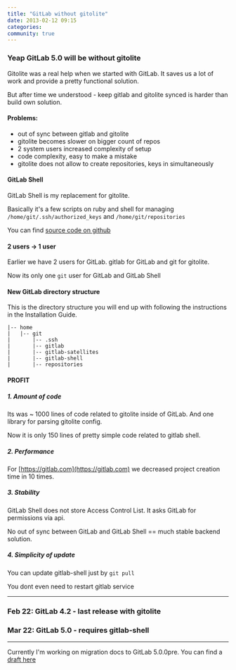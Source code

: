```yaml
---
title: "GitLab without gitolite"
date: 2013-02-12 09:15
categories:
community: true
---
```


### Yeap GitLab 5.0 will be without gitolite

Gitolite was a real help when we started with GitLab. 
It saves us a lot of work and provide a pretty functional solution.

But after time we understood - keep gitlab and gitolite synced is harder than build own solution.

#### Problems: 

* out of sync between gitlab and gitolite
* gitolite becomes slower on bigger count of repos
* 2 system users increased complexity of setup
* code complexity, easy to make a mistake
* gitolite does not allow to create repositories, keys in simultaneously

<!-- more -->



#### GitLab Shell

GitLab Shell is my replacement for gitolite.

Basically it's a few scripts on ruby and shell for managing `/home/git/.ssh/authorized_keys` and `/home/git/repositories`

You can find [source code on github](https://github.com/gitlabhq/gitlab-shell.git)

#### 2 users -> 1 user

Earlier we have 2 users for GitLab. gitlab for GitLab and git for gitolite. 

Now its only one `git` user for GitLab and GitLab Shell


#### New GitLab directory structure

This is the directory structure you will end up with following the instructions in the Installation Guide.

    |-- home
    |   |-- git
    |       |-- .ssh
    |       |-- gitlab
    |       |-- gitlab-satellites
    |       |-- gitlab-shell
    |       |-- repositories



#### PROFIT


##### 1. Amount of code 

Its was ~ 1000 lines of code related to gitolite inside of GitLab. And one library for parsing gitolite config. 

Now it is only 150 lines of pretty simple code related to gitlab shell. 

##### 2. Performance 

For [https://gitlab.com](https://gitlab.com) we decreased project creation time in 10 times. 

##### 3. Stability

GitLab Shell does not store Access Control List. It asks GitLab for permissions via api. 

No out of sync between GitLab and GitLab Shell == much stable backend solution.

##### 4. Simplicity of update

You can update gitlab-shell just by `git pull`

You dont even need to restart gitlab service


- - -

### Feb 22: GitLab 4.2 - last release with gitolite
### Mar 22: GitLab 5.0 - requires gitlab-shell

- - -

Currently I'm working on migration docs to GitLab 5.0.0pre. You can find a [draft here](https://github.com/gitlabhq/gitlabhq/wiki/From-4.2-to-5.0)
